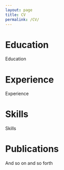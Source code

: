 ```yaml
---
layout: page
title: CV
permalink: /CV/
---
```

# Education
Education

# Experience
Experience

# Skills
Skills

# Publications
And so on and so forth
